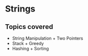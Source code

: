 # Strings

## Topics covered
- String Manipulation + Two Pointers
- Stack + Greedy
- Hashing + Sorting
